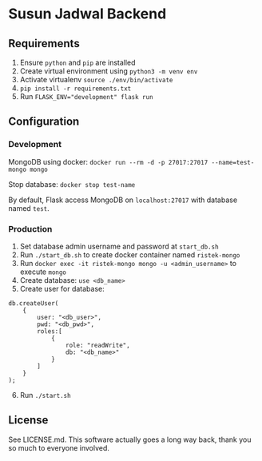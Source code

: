 # Susun Jadwal Backend

## Requirements

1. Ensure `python` and `pip` are installed
2. Create virtual environment using `python3 -m venv env`
3. Activate virtualenv `source ./env/bin/activate`
4. `pip install -r requirements.txt`
5. Run `FLASK_ENV="development" flask run`

## Configuration

### Development

MongoDB using docker:
`docker run --rm -d -p 27017:27017 --name=test-mongo mongo`

Stop database:
`docker stop test-name`

By default, Flask access MongoDB on `localhost:27017` with database named `test`.

### Production

1. Set database admin username and password at `start_db.sh`
2. Run `./start_db.sh` to create docker container named `ristek-mongo`
3. Run `docker exec -it ristek-mongo mongo -u <admin_username>` to execute `mongo`
4. Create database: `use <db_name>`
5. Create user for database:

```
db.createUser(
    {
        user: "<db_user>",
        pwd: "<db_pwd>",
        roles:[
            {
                role: "readWrite",
                db: "<db_name>"
            }
        ]
    }
);
```

6. Run `./start.sh`

## License

See LICENSE.md. This software actually goes a long way back, thank you so much to everyone involved.
